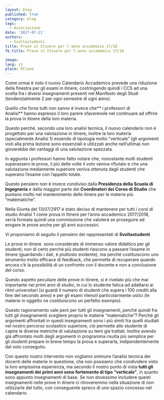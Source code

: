 ```yaml
---
layout: blog
published: true
category: blog
tags:
  - Associazione
date: '2017-07-21'
authors:
  - Svoltastudenti
title: Prove in Itinere per l'anno accademico 17/18
fb_title: Prove in Itinere per l'anno accademico 17/18

image: 
lang: it
place: Milano
---
```


Come ormai è noto il nuovo Calendario Accademico prevede una riduzione della finestra per gli esami in itinere, costringendo quindi i CCS ad una scelta fra i diversi insegnamenti presenti nel Manifesto degli Studi (tendenzialmente 2 per ogni semestre di ogni anno).

Quello che forse tutti non sanno è invece che** i professori di Analisi** hanno espresso il loro parere sfavorevole nel continuare ad offrire la prova in itinere della loro materia.

Questo perché, secondo una loro analisi tecnica, il nuovo calendario non è progettato per una valutazione in itinere, inoltre la loro materia (specialmente Analisi 1) essendo di tipologia molto “verticale” (gli argomenti visti alla prima lezione sono essenziali e utilizzati anche nell’ultima) non gioverebbe dei vantaggi di una valutazione spezzata.

In aggiunta i professori hanno fatto notare che, nonostante molti studenti superassero le prove, il più delle volte il voto veniva rifiutato e che una valutazione mediamente superiore veniva ottenuta dagli studenti che superano l’esame con l’appello totale.

Questo pensiero non è invece condiviso dalla **Presidenza della Scuola di Ingegneria** e dalla maggior parte dei **Coordinatori dei Corso di Studio** che puntano molto nel mantenimento delle itinere per le materie più “matematiche”.

Nella Giunta del 13/07/2917 è stato deciso di mantenere per tutti i corsi di studio Analisi 1 come prova in Itinere per l’anno accademico 2017/2018, verrà formata quindi una commissione che valuterà se proseguire ad erogare le prove anche per gli anni successivi.

Vi proponiamo di seguito il pensiero dei rappresentati di **Svoltastudenti**

Le prove in itinere  sono considerate di immenso valore didattico per gli studenti; non di certo perché più studenti riescono a passare l’esame in itinere (guardando i dati, è piuttosto evidente), ma perché costituiscono uno strumento molto efficace di feedback, che permette di recuperare quando ancora c’è la possibilità di un confronto con il docente e non a conclusione del corso.

Questo aspetto peculiare delle prove in itinere, si è rivelato più che mai importante nei primi anni di studio, in cui lo studente fatica ad adattarsi ai ritmi universitari (si guardi il numero di studenti che supera i 100 crediti alla fine del secondo anno) e per gli esami ritenuti particolarmente ostici (le materie in oggetto ne costituiscono un perfetto esempio).

Questo ragionamento vale però per tutti gli insegnamenti, perché quindi fra tutti gli insegnamenti scegliere proprio le materie “matematiche”? Perché gli argomenti affrontati in questi insegnamenti sono i più simili fra quelli studiati nel nostro percorso scolastico superiore, ciò permette allo studente di capire le diverse metriche di valutazione su temi già trattati. Inoltre avendo già affrontato molti degli argomenti in programma risulta più semplice per gli studenti prepare in breve tempo la prova e superarla, indipendentemente dal voto conseguito.

Con questo nostro intervento non vogliamo sminuire l’analisi tecnica dei docenti delle materie in questione, che non possiamo che condividere visto la loro ampissima esperienza, ma secondo il nostro punto di vista **tutti gli insegnamenti dei primi anni sono fortemente di tipo “verticale”**, in quanto sono appunto insegnamenti di base. Se non dovessimo includere questi insegnamenti nelle prove in itinere ci ritroveremmo nella situazione di non utilizzarle del tutto, con conseguente spreco di uno spazio concesso nel calendario.
